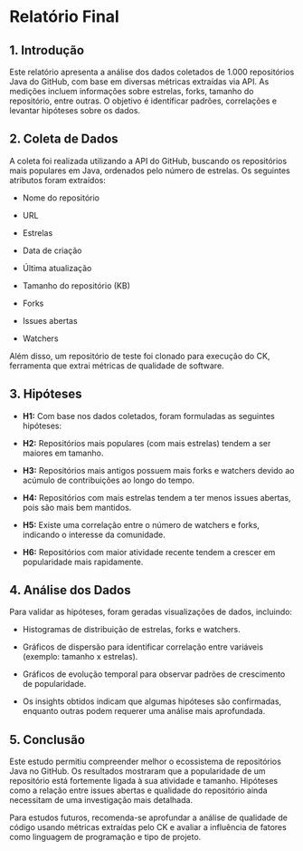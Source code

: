 # Relatório Final


## 1. Introdução

Este relatório apresenta a análise dos dados coletados de 1.000 repositórios Java do GitHub, com base em diversas métricas extraídas via API. As medições incluem informações sobre estrelas, forks, tamanho do repositório, entre outras. O objetivo é identificar padrões, correlações e levantar hipóteses sobre os dados.

## 2. Coleta de Dados

A coleta foi realizada utilizando a API do GitHub, buscando os repositórios mais populares em Java, ordenados pelo número de estrelas. Os seguintes atributos foram extraídos:

- Nome do repositório

- URL

- Estrelas

- Data de criação

- Última atualização

- Tamanho do repositório (KB)

- Forks

- Issues abertas

- Watchers

Além disso, um repositório de teste foi clonado para execução do CK, ferramenta que extrai métricas de qualidade de software.

## 3. Hipóteses

- **H1:** Com base nos dados coletados, foram formuladas as seguintes hipóteses:

- **H2:** Repositórios mais populares (com mais estrelas) tendem a ser maiores em tamanho.

- **H3:** Repositórios mais antigos possuem mais forks e watchers devido ao acúmulo de contribuições ao longo do tempo.

- **H4:** Repositórios com mais estrelas tendem a ter menos issues abertas, pois são mais bem mantidos.

- **H5:** Existe uma correlação entre o número de watchers e forks, indicando o interesse da comunidade.

- **H6:** Repositórios com maior atividade recente tendem a crescer em popularidade mais rapidamente.

## 4. Análise dos Dados

Para validar as hipóteses, foram geradas visualizações de dados, incluindo:

- Histogramas de distribuição de estrelas, forks e watchers.

- Gráficos de dispersão para identificar correlação entre variáveis (exemplo: tamanho x estrelas).

- Gráficos de evolução temporal para observar padrões de crescimento de popularidade.

- Os insights obtidos indicam que algumas hipóteses são confirmadas, enquanto outras podem requerer uma análise mais aprofundada.

## 5. Conclusão

Este estudo permitiu compreender melhor o ecossistema de repositórios Java no GitHub. Os resultados mostraram que a popularidade de um repositório está fortemente ligada à sua atividade e tamanho. Hipóteses como a relação entre issues abertas e qualidade do repositório ainda necessitam de uma investigação mais detalhada.

Para estudos futuros, recomenda-se aprofundar a análise de qualidade de código usando métricas extraídas pelo CK e avaliar a influência de fatores como linguagem de programação e tipo de projeto.
